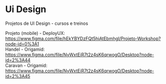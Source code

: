 # Ui Design
Projetos de UI Design - cursos e treinos


Projeto (mobile) - DeployUX: https://www.figma.com/file/hEkYBYDzFQt5hiAtEbmhgl/Projeto-Workshop?node-id=0%3A1
<br>
Handel - Origamid: https://www.figma.com/file/NyWxtEiR7t2z4sK6qrwogO/Desktop?node-id=2%3A44
<br>
Caravan - Origamid: https://www.figma.com/file/NyWxtEiR7t2z4sK6qrwogO/Desktop?node-id=2%3A45
